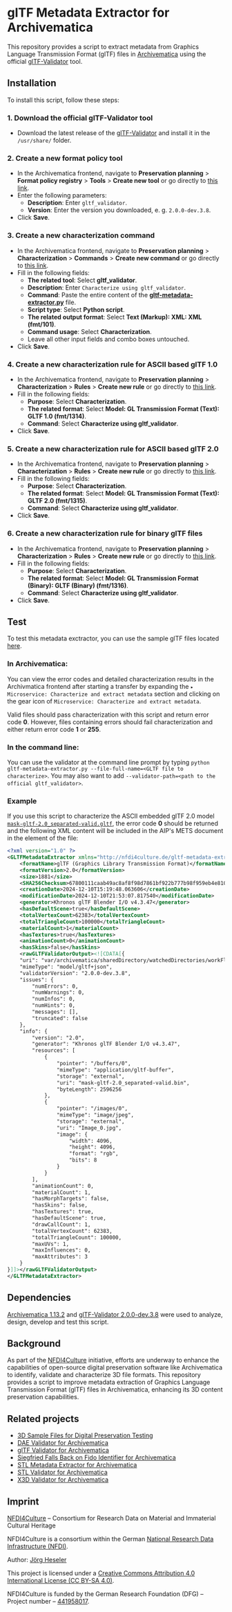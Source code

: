# glTF Metadata Extractor for Archivematica

This repository provides a script to extract metadata from Graphics Language Transmission Format (glTF) files in [Archivematica](https://www.archivematica.org/) using the official [glTF-Validator](https://github.com/KhronosGroup/glTF-Validator/releases) tool.

## Installation

To install this script, follow these steps:

### 1. Download the official glTF-Validator tool

- Download the latest release of the [glTF-Validator](https://github.com/KhronosGroup/glTF-Validator/releases) and install it in the `/usr/share/` folder.

### 2. Create a new format policy tool

- In the Archivematica frontend, navigate to **Preservation planning** > **Format policy registry** > **Tools** > **Create new tool** or go directly to [this link](http://10.10.10.20/fpr/fptool/create/).
- Enter the following parameters:
  - **Description**: Enter `gltf_validator`.
  - **Version**: Enter the version you downloaded, e. g. `2.0.0-dev.3.8`.
- Click **Save**.

### 3. Create a new characterization command

- In the Archivematica frontend, navigate to **Preservation planning** > **Characterization** > **Commands** > **Create new command** or go directly to [this link](http://10.10.10.20/fpr/fpcommand/create/).
- Fill in the following fields:
  - **The related tool**: Select **gltf_validator**.
  - **Description**: Enter `Characterize using gltf_validator`.
  - **Command**: Paste the entire content of the [**gltf-metadata-extractor.py**](./src/gltf-metadata-extractor.py) file.
  - **Script type**: Select **Python script**.
  - **The related output format**: Select **Text (Markup): XML: XML (fmt/101)**.
  - **Command usage**: Select **Characterization**.
  - Leave all other input fields and combo boxes untouched.
- Click **Save**.

### 4. Create a new characterization rule for ASCII based glTF 1.0

- In the Archivematica frontend, navigate to **Preservation planning** > **Characterization** > **Rules** > **Create new rule** or go directly to [this link](http://10.10.10.20/fpr/fprule/create/).
- Fill in the following fields:
  - **Purpose**: Select **Characterization**.
  - **The related format**: Select **Model: GL Transmission Format (Text): GLTF 1.0 (fmt/1314)**.
  - **Command**: Select **Characterize using gltf_validator**.
- Click **Save**.

### 5. Create a new characterization rule for ASCII based glTF 2.0

- In the Archivematica frontend, navigate to **Preservation planning** > **Characterization** > **Rules** > **Create new rule** or go directly to [this link](http://10.10.10.20/fpr/fprule/create/).
- Fill in the following fields:
  - **Purpose**: Select **Characterization**.
  - **The related format**: Select **Model: GL Transmission Format (Text): GLTF 2.0 (fmt/1315)**.
  - **Command**: Select **Characterize using gltf_validator**.
- Click **Save**.

### 6. Create a new characterization rule for binary glTF files

- In the Archivematica frontend, navigate to **Preservation planning** > **Characterization** > **Rules** > **Create new rule** or go directly to [this link](http://10.10.10.20/fpr/fprule/create/).
- Fill in the following fields:
  - **Purpose**: Select **Characterization**.
  - **The related format**: Select **Model: GL Transmission Format (Binary): GLTF (Binary) (fmt/1316)**.
  - **Command**: Select **Characterize using gltf_validator**.
- Click **Save**.

## Test

To test this metadata exctractor, you can use the sample glTF files located [here](https://github.com/JoergHeseler/3d-sample-files-for-digital-preservation-testing/tree/main/gltf).

### In Archivematica:

You can view the error codes and detailed characterization results in the Archivmatica frontend after starting a transfer by expanding the `▸ Microservice: Characterize and extract metadata` section and clicking on the gear icon of `Microservice: Characterize and extract metadata`.

Valid files should pass characterization with this script and return error code **0**. However, files containing errors should fail characterization and either return error code **1** or **255**.

### In the command line:

You can use the validator at the command line prompt by typing `python gltf-metadata-extractor.py --file-full-name=<GLTF file to characterize>`. You may also want to add `--validator-path=<path to the official gltf_validator>`.

### Example

If you use this script to characterize the ASCII embedded glTF 2.0 model [`mask-gltf-2.0_separated-valid.gltf`](https://github.com/JoergHeseler/3d-sample-files-for-digital-preservation-testing/blob/main/gltf/mask-gltf-2.0_separated-valid/mask-gltf-2.0_separated-valid.gltf), the error code **0** should be returned and the following XML content will be included in the AIP's METS document in the <objectCharacteristicsExtension> element of the file:

```xml
<?xml version="1.0" ?>
<GLTFMetadataExtractor xmlns="http://nfdi4culture.de/gltf-metadata-extractor1" xmlns:xsi="http://www.w3.org/2001/XMLSchema-instance" xsi:schemaLocation="http://nfdi4culture.de/gltf-metadata-extractor1 https://raw.githubusercontent.com/JoergHeseler/gltf-metadata-extractor-for-archivematica/refs/heads/main/src/gltf-metadata-extractor.xsd">
    <formatName>glTF (Graphics Library Transmission Format)</formatName>
    <formatVersion>2.0</formatVersion>
    <size>1881</size>
    <SHA256Checksum>67800111caab49ac8af8f98d7861bf922b777b98f959eb4e81081fd99149e024</SHA256Checksum>
    <creationDate>2024-12-10T15:19:48.063606</creationDate>
    <modificationDate>2024-12-10T21:53:07.817540</modificationDate>
    <generator>Khronos glTF Blender I/O v4.3.47</generator>
    <hasDefaultScene>true</hasDefaultScene>
    <totalVertexCount>62383</totalVertexCount>
    <totalTriangleCount>100000</totalTriangleCount>
    <materialCount>1</materialCount>
    <hasTextures>true</hasTextures>
    <animationCount>0</animationCount>
    <hasSkins>false</hasSkins>
    <rawGLTFValidatorOutput><![CDATA[{
    "uri": "var/archivematica/sharedDirectory/watchedDirectories/workFlowDecisions/extractPackagesChoice/g16_test-dd341170-fea6-4371-9198-5a5dc79b2fe7/objects/mask-gltf-2.0_separated-valid.gltf",
    "mimeType": "model/gltf+json",
    "validatorVersion": "2.0.0-dev.3.8",
    "issues": {
        "numErrors": 0,
        "numWarnings": 0,
        "numInfos": 0,
        "numHints": 0,
        "messages": [],
        "truncated": false
    },
    "info": {
        "version": "2.0",
        "generator": "Khronos glTF Blender I/O v4.3.47",
        "resources": [
            {
                "pointer": "/buffers/0",
                "mimeType": "application/gltf-buffer",
                "storage": "external",
                "uri": "mask-gltf-2.0_separated-valid.bin",
                "byteLength": 2596256
            },
            {
                "pointer": "/images/0",
                "mimeType": "image/jpeg",
                "storage": "external",
                "uri": "Image_0.jpg",
                "image": {
                    "width": 4096,
                    "height": 4096,
                    "format": "rgb",
                    "bits": 8
                }
            }
        ],
        "animationCount": 0,
        "materialCount": 1,
        "hasMorphTargets": false,
        "hasSkins": false,
        "hasTextures": true,
        "hasDefaultScene": true,
        "drawCallCount": 1,
        "totalVertexCount": 62383,
        "totalTriangleCount": 100000,
        "maxUVs": 1,
        "maxInfluences": 0,
        "maxAttributes": 3
    }
}]]></rawGLTFValidatorOutput>
</GLTFMetadataExtractor>
```

## Dependencies

[Archivematica 1.13.2](https://github.com/artefactual/archivematica/releases/tag/v1.13.2) and [glTF-Validator 2.0.0-dev.3.8](https://github.com/KhronosGroup/glTF-Validator/releases/tag/2.0.0-dev.3.8) were used to analyze, design, develop and test this script.

## Background

As part of the [NFDI4Culture](https://nfdi4culture.de/) initiative, efforts are underway to enhance the capabilities of open-source digital preservation software like Archivematica to identify, validate and characterize 3D file formats. This repository provides a script to improve metadata extraction of Graphics Language Transmission Format (glTF) files in Archivematica, enhancing its 3D content preservation capabilities.

## Related projects

- [3D Sample Files for Digital Preservation Testing](https://github.com/JoergHeseler/3d-sample-files-for-digital-preservation-testing)
- [DAE Validator for Archivematica](https://github.com/JoergHeseler/dae-validator-for-archivematica)
- [glTF Validator for Archivematica](https://github.com/JoergHeseler/gltf-validator-for-archivematica)
- [Siegfried Falls Back on Fido Identifier for Archivematica](https://github.com/JoergHeseler/siegfried-falls-back-on-fido-identifier-for-archivematica)
- [STL Metadata Extractor for Archivematica](https://github.com/JoergHeseler/stl-metadata-extractor-for-archivematica)
- [STL Validator for Archivematica](https://github.com/JoergHeseler/stl-validator-for-archivematica)
- [X3D Validator for Archivematica](https://github.com/JoergHeseler/x3d-validator-for-archivematica)

## Imprint

[NFDI4Culture](https://nfdi4culture.de/) – Consortium for Research Data on Material and Immaterial Cultural Heritage

NFDI4Culture is a consortium within the German [National Research Data Infrastructure (NFDI)](https://www.nfdi.de/).

Author: [Jörg Heseler](https://orcid.org/0000-0002-1497-627X)

This project is licensed under a [Creative Commons Attribution 4.0 International License (CC BY-SA 4.0)](https://creativecommons.org/licenses/by-sa/4.0/).

NFDI4Culture is funded by the German Research Foundation (DFG) – Project number – [441958017](https://gepris.dfg.de/gepris/projekt/441958017).
